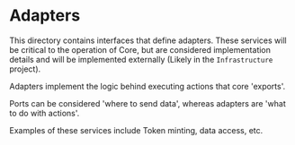 # Adapters

This directory contains interfaces that define adapters.
These services will be critical to the operation of Core, but 
are considered implementation details and will be implemented
externally (Likely in the `Infrastructure` project).

Adapters implement the logic behind executing actions that core 'exports'.

Ports can be considered 'where to send data', whereas adapters are 'what to do with actions'.

Examples of these services include Token minting, data access, etc.
